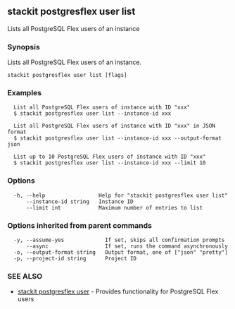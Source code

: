 ## stackit postgresflex user list

Lists all PostgreSQL Flex users of an instance

### Synopsis

Lists all PostgreSQL Flex users of an instance.

```
stackit postgresflex user list [flags]
```

### Examples

```
  List all PostgreSQL Flex users of instance with ID "xxx"
  $ stackit postgresflex user list --instance-id xxx

  List all PostgreSQL Flex users of instance with ID "xxx" in JSON format
  $ stackit postgresflex user list --instance-id xxx --output-format json

  List up to 10 PostgreSQL Flex users of instance with ID "xxx"
  $ stackit postgresflex user list --instance-id xxx --limit 10
```

### Options

```
  -h, --help                 Help for "stackit postgresflex user list"
      --instance-id string   Instance ID
      --limit int            Maximum number of entries to list
```

### Options inherited from parent commands

```
  -y, --assume-yes             If set, skips all confirmation prompts
      --async                  If set, runs the command asynchronously
  -o, --output-format string   Output format, one of ["json" "pretty"]
  -p, --project-id string      Project ID
```

### SEE ALSO

* [stackit postgresflex user](./stackit_postgresflex_user.md)	 - Provides functionality for PostgreSQL Flex users

